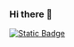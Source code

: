 ### Hi there 👋

<!--
**ManuelJuandelCastillo/ManuelJuandelCastillo** is a ✨ _special_ ✨ repository because its `README.md` (this file) appears on your GitHub profile.

Here are some ideas to get you started:

- 🔭 I’m currently working on ...
- 🌱 I’m currently learning ...
- 👯 I’m looking to collaborate on ...
- 🤔 I’m looking for help with ...
- 💬 Ask me about ...
- 📫 How to reach me: ...
- 😄 Pronouns: ...
- ⚡ Fun fact: ...
-->
<a target="blank" href="https://www.linkedin.com/in/manuel-del-castillo">
<img alt="Static Badge" src="https://img.shields.io/badge/LinkedIn-blue">
</a>
